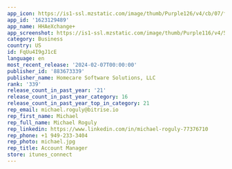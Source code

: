 ```yaml
---
app_icon: https://is1-ssl.mzstatic.com/image/thumb/Purple126/v4/cb/07/fb/cb07fb2b-7530-891e-6418-d1eb16865a90/AppIcon-0-0-1x_U007emarketing-0-10-0-85-220.png/1024x1024bb.png
app_id: '1623129489'
app_name: HHAeXchange+
app_screenshot: https://is1-ssl.mzstatic.com/image/thumb/Purple116/v4/50/76/3b/50763b66-165d-069e-b562-692b60222b35/89408816-c07e-4704-8c26-8d346461ae91_FY23_Q3_Product_Prov_UMA_Aug2023HHAX_HHAX_U002bAppBuild_iOS6.5_HHAX_U002b_1.jpg/1284x2778bb.png
category: Business
country: US
id: FqUu4I9gJ1cE
language: en
most_recent_release: '2024-02-07T00:00:00'
publisher_id: '883673339'
publisher_name: Homecare Software Solutions, LLC
rank: '339'
release_count_in_past_year: '21'
release_count_in_past_year_category: 16
release_count_in_past_year_top_in_category: 21
rep_email: michael.roguly@bitrise.io
rep_first_name: Michael
rep_full_name: Michael Roguly
rep_linkedin: https://www.linkedin.com/in/michael-roguly-77376710
rep_phone: +1 949-233-3404
rep_photo: michael.jpg
rep_title: Account Manager
store: itunes_connect
---
```

